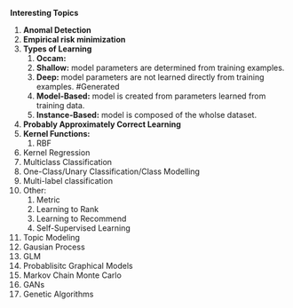 **Interesting Topics**

1. **Anomal Detection** 
2. **Empirical risk minimization**
3. **Types of Learning**
   1. **Occam:**
   2. **Shallow:** model parameters are determined from training examples.
   3. **Deep:** model parameters are not learned directly from training examples. #Generated
   4. **Model-Based:** model is created from parameters learned from training data.
   5. **Instance-Based:** model is composed of the wholse dataset.
4. **Probably Approximately Correct Learning**
5. **Kernel Functions:**
   1. RBF
6. Kernel Regression
7. Multiclass Classification 
8. One-Class/Unary Classification/Class Modelling
9. Multi-label classification 
10. Other:
    1. Metric
    2. Learning to Rank
    3. Learning to Recommend
    4. Self-Supervised Learning
11. Topic Modeling 
12. Gausian Process 
13. GLM
14. Probablisitc Graphical Models
15. Markov Chain Monte Carlo
16. GANs
17. Genetic Algorithms


